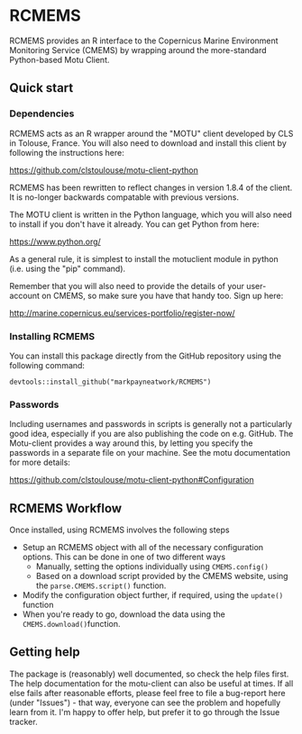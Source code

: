 # RCMEMS
RCMEMS provides an R interface to the Copernicus Marine Environment Monitoring Service (CMEMS) by wrapping around the more-standard Python-based Motu Client.

## Quick start

### Dependencies
RCMEMS acts as an R wrapper around the "MOTU" client developed by CLS in Tolouse, France. You will also need to download and install this client by following the instructions here:

https://github.com/clstoulouse/motu-client-python

RCMEMS has been rewritten to reflect changes in version 1.8.4 of the client. It is no-longer backwards compatable with previous versions.

The MOTU client is written in the Python language, which you will also need to install if you don't have it already. You can get Python from here:

https://www.python.org/

As a general rule, it is simplest to install the motuclient module in python (i.e. using the "pip" command).

Remember that you will also need to provide the details of your user-account on CMEMS, so make sure you have that handy too. Sign up here: 

http://marine.copernicus.eu/services-portfolio/register-now/

### Installing RCMEMS

You can install this package directly from the GitHub repository using the following command:

```{R}
devtools::install_github("markpayneatwork/RCMEMS")
```
### Passwords

Including usernames and passwords in scripts is generally not a particularly good idea, especially if you are also publishing the code on e.g. GitHub. The Motu-client provides a way around this, by letting you specify the passwords in a separate file on your machine. See the motu documentation for more details:

https://github.com/clstoulouse/motu-client-python#Configuration


## RCMEMS Workflow

Once installed, using RCMEMS involves the following steps

* Setup an RCMEMS object with all of the necessary configuration options. This can be done in one of two different ways
    + Manually, setting the options individually using `CMEMS.config()`
    + Based on a download script provided by the CMEMS website, using the `parse.CMEMS.script()` function.
* Modify the configuration object further, if required, using the `update()` function
* When you're ready to go, download the data using the `CMEMS.download()`function.

## Getting help

The package is (reasonably) well documented, so check the help files first. The help documentation for the motu-client can also be useful at times. If all else fails after reasonable efforts, please feel free to file a bug-report here (under "Issues") - that way, everyone can see the problem and hopefully learn from it. I'm happy to offer help, but prefer it to go through the Issue tracker.

